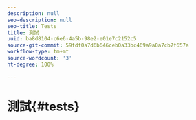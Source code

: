 ```yaml
---
description: null
seo-description: null
seo-title: Tests
title: 測試
uuid: ba8d8104-c6e6-4a5b-98e2-e01e7c2152c5
source-git-commit: 59fdf0a7d6b646ceb0a33bc469a9a0a7cb7f657a
workflow-type: tm+mt
source-wordcount: '3'
ht-degree: 100%

---
```



# 測試{#tests}

